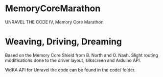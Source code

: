 # MemoryCoreMarathon
UNRAVEL THE CODE IV, Memory Core Marathon

# Weaving, Driving, Dreaming

Based on the Memory Core Shield from B. North and O. Nash.
Slight routing modifications done to the driver layout, silkscreen and Arduino API.

WdKA API for Unravel the code can be found in the code/ folder.
